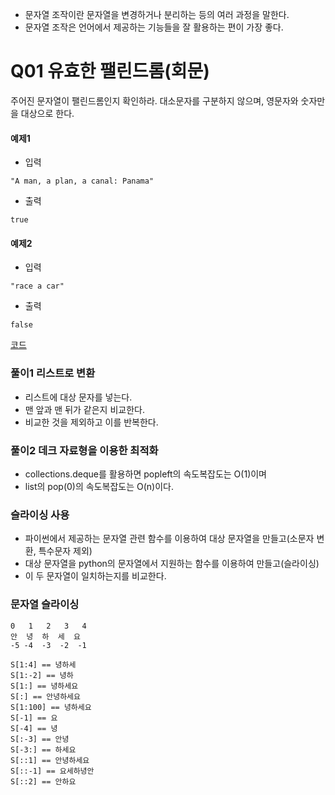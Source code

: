 * 문자열 조작이란 문자열을 변경하거나 분리하는 등의 여러 과정을 말한다. 
* 문자열 조작은 언어에서 제공하는 기능들을 잘 활용하는 편이 가장 좋다.

# Q01 유효한 팰린드롬(회문)
주어진 문자열이 팰린드롬인지 확인하라. 대소문자를 구분하지 않으며, 영문자와 숫자만을 대상으로 한다.

#### 예제1
* 입력
``` 
"A man, a plan, a canal: Panama"
``` 
* 출력
```
true
```
#### 예제2
* 입력
```
"race a car"
```
* 출력
``` 
false 
```
[코드](/code/Q1.py)
### 풀이1 리스트로 변환
* 리스트에 대상 문자를 넣는다. 
* 맨 앞과 맨 뒤가 같은지 비교한다.
* 비교한 것을 제외하고 이를 반복한다.

### 풀이2 데크 자료형을 이용한 최적화
* collections.deque를 활용하면 popleft의 속도복잡도는 O(1)이며
* list의 pop(0)의 속도복잡도는 O(n)이다. 
### 슬라이싱 사용
* 파이썬에서 제공하는 문자열 관련 함수를 이용하여 대상 문자열을 만들고(소문자 변환, 특수문자 제외)
* 대상 문자열을 python의 문자열에서 지원하는 함수를 이용하여 만들고(슬라이싱)
* 이 두 문자열이 일치하는지를 비교한다. 

### 문자열 슬라이싱
```
0   1   2   3   4
안  녕  하  세  요
-5 -4  -3  -2  -1 

S[1:4] == 녕하세
S[1:-2] == 녕하
S[1:] == 녕하세요
S[:] == 안녕하세요
S[1:100] == 녕하세요
S[-1] == 요
S[-4] == 녕
S[:-3] == 안녕
S[-3:] == 하세요
S[::1] == 안녕하세요
S[::-1] == 요세하녕안
S[::2] == 안하요
```

